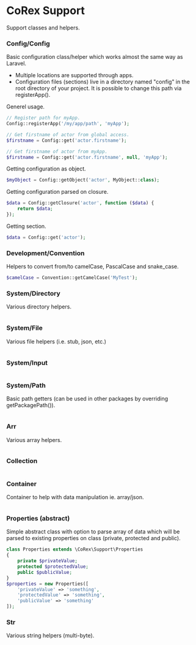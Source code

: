 # CoRex Support
Support classes and helpers.


### Config/Config
Basic configuration class/helper which works almost the same way as Laravel.
- Multiple locations are supported through apps.
- Configuration files (sections) live in a directory named "config" in the root directory
of your project. It is possible to change this path via registerApp().

Generel usage.
```php
// Register path for myApp.
Config::registerApp('/my/app/path', 'myApp');

// Get firstname of actor from global access.
$firstname = Config::get('actor.firstname');

// Get firstname of actor from myApp.
$firstname = Config::get('actor.firstname', null, 'myApp');
```

Getting configuration as object.
```php
$myObject = Config::getObject('actor', MyObject::class);
```

Getting configuration parsed on closure.
```php
$data = Config::getClosure('actor', function ($data) {
    return $data;
});
```

Getting section.
```php
$data = Config::get('actor');
```


### Development/Convention
Helpers to convert from/to camelCase, PascalCase and snake_case.
```php
$camelCase = Convention::getCamelCase('MyTest');
```

### System/Directory
Various directory helpers.
```php
```


### System/File
Various file helpers (i.e. stub, json, etc.)
```php
```


### System/Input
```php
```


### System/Path
Basic path getters (can be used in other packages by overriding getPackagePath()).
```php
```


### Arr
Various array helpers.
```php
```


### Collection
```php
```


### Container
Container to help with data manipulation ie. array/json.
```php
```


### Properties (abstract)
Simple abstract class with option to parse array of data which will be parsed to existing properties on class (private, protected and public).
```php
class Properties extends \CoRex\Support\Properties
{
    private $privateValue;
    protected $protectedValue;
    public $publicValue;
}
$properties = new Properties([
    'privateValue' => 'something',
    'protectedValue' => 'something',
    'publicValue' => 'something'
]);
```


### Str
Various string helpers (multi-byte).
```php
```
